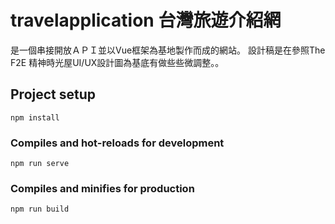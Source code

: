 # travelapplication 台灣旅遊介紹網
是一個串接開放ＡＰＩ並以Vue框架為基地製作而成的網站。
設計稿是在參照The F2E 精神時光屋UI/UX設計圖為基底有做些些微調整。。

## Project setup
```
npm install
```

### Compiles and hot-reloads for development
```
npm run serve
```

### Compiles and minifies for production
```
npm run build
```


